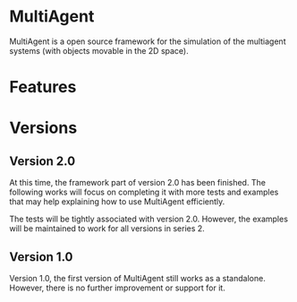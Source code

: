 # MultiAgent
MultiAgent is a open source framework for the simulation of the multiagent systems (with objects movable in the 2D space).

# Features

# Versions

## Version 2.0
At this time, the framework part of version 2.0 has been finished. The following works will focus on
completing it with more tests and examples that may help explaining how to use MultiAgent efficiently.

The tests will be tightly associated with version 2.0. However, the examples will be maintained to
work for all versions in series 2.

## Version 1.0
Version 1.0, the first version of MultiAgent still works as a standalone. However, there is no
further improvement or support for it.
